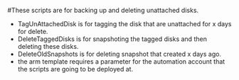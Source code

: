 #These scripts are for backing up and deleting unattached disks.
- TagUnAttachedDisk is for tagging the disk that are unattached for x days for delete.
- DeleteTaggedDisks is for snapshoting the tagged disks and then deleting these disks.
- DeleteOldSnapshots is for deleting snapshot that created x days ago.
- the arm template requires a parameter for the automation account that the scripts are going to be deployed at.
